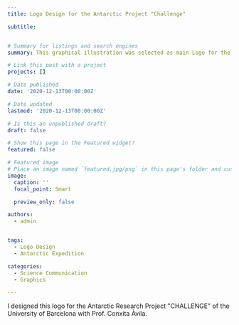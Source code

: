```yaml
---
title: Logo Design for the Antarctic Project "Challenge"

subtitle: 


# Summary for listings and search engines
summary: This graphical illustration was selected as main Logo for the Antarctic Research Project "CHALLENGE" by the University of Barcelona.

# Link this post with a project
projects: []

# Date published
date: '2020-12-13T00:00:00Z'

# Date updated
lastmod: '2020-12-13T00:00:00Z'

# Is this an unpublished draft?
draft: false

# Show this page in the Featured widget?
featured: false

# Featured image
# Place an image named `featured.jpg/png` in this page's folder and customize its options here.
image:
  caption: ''
  focal_point: Smart

  preview_only: false

authors:
  - admin


tags:
  - Logo Design
  - Antarctic Expedition

categories:
  - Science Communication
  - Graphics

---
```


I designed this logo for the Antarctic Research Project "CHALLENGE" of the University of Barcelona with Prof. Conxita Àvila.


